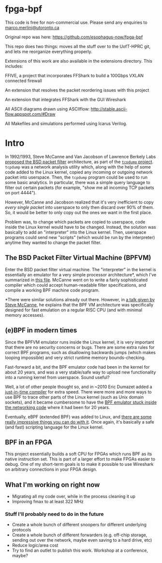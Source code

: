 # fpga-bpf

This code is free for non-commercial use. Please send any enquiries to marco.merlini@utoronto.ca

Original repo was here:
https://github.com/esophagus-now/fpga-bpf

This repo does two things: moves all the stuff over to the UofT-HPRC git,
and lets me reorganize everything properly. 

Extensions of this work are also available in the extensions directory. This includes:

FFIVE, a project that incorporates FFShark to build a 100Gbps VXLAN connected firewall

An extension that resolves the packet reordering issues with this project

An extension that integrates FFShark with the GUI Wireshark


All ASCII diagrams drawn using ASCIIflow:
http://stable.ascii-flow.appspot.com/#Draw


All Makefiles and simulations performed using Icarus Verilog.

# Intro

In 1992/1993, Steve McCanne and Van Jacobson of Lawrence Berkely Labs [proposed the BSD packet filter](https://www.tcpdump.org/papers/bpf-usenix93.pdf) architecture, as part of the [`tcpdump` project](https://www.tcpdump.org/). `tcpdump` was a network analysis utility which, along with the help of some code added to the Linux kernel, copied any incoming or outgoing network packet into userspace. Then, the `tcpdump` program could be used to run some basic analytics. In particular, there was a simple query language to filter out certain packets (for example, "show me all incoming TCP packets on port 4444").

However, McCanne and Jacobson realized that it's very inefficient to copy _every single packet_ into userspace to only then discard over 90% of them. So, it would be better to only copy out the ones we want in the first place.

Problem was, to change which packets are copied to userspace, code inside the Linux kernel would have to be changed. Instead, the solution was basically to add an "interpreter" into the Linux kernel. Then, userspace programs could send new "scripts" (which would be run by the interpreter) anytime they wanted to change the packet filter.

## The BSD Packet Filter Virtual Machine (BPFVM)

Enter the BSD packet filter virtual machine. The "interpreter" in  the kernel is essentially an emulator for a very simple processor architecture*, which I've summarized in [this file](reference/BPFVM.txt). McCanne went on to write a fairly sophisticated compiler which could accept human-readable filter specifications, and compile a working BPF machine code program.

*There were similar solutions already out there. However, in [a talk given by Steve McCanne](https://www.youtube.com/watch?v=XHlqIqPvKw8), he explains that the BPF VM architecture was specifically designed for fast emulation on a regular RISC CPU (and with minimal memory accesses).

## (e)BPF in modern times

Since the BPFVM emulator runs inside the Linux kernel, it is very important that there are no security concerns or bugs. There are some extra rules for correct BPF programs, such as disallowing backwards jumps (which makes looping impossible) and very strict runtime memory bounds-checking.

Fast-forward a bit, and the BPF emulator code had been in the kernel for about 20 years, and was a very stable/safe way to upload new functionality into a running kernel from userspace. Sound useful?

Well, a lot of other people thought so, and in ~2010 Eric Dumazet added a [just-in-time compiler](https://lwn.net/Articles/437981/) for extra speed. There were more and more ways to use BPF to trace other parts of the Linux kernel (such as Unix domain sockets), and it became cumbersome to have the [BPF emulator stuck inside the networking code](https://lwn.net/Articles/599755/) where it had been for 20 years.

Eventually, eBPF (extended BPF) was added to Linux, and [there are some really impressive things you can do with it](https://www.youtube.com/watch?v=JRFNIKUROPE). Once again, it's basically a safe (and fast) scripting language for the Linux kernel.

## BPF in an FPGA

This project essentially builds a soft CPU for FPGAs which runs BPF as its native instruction set. This is part of a larger effort to make FPGAs easier to debug. One of my short-term goals is to make it possible to use Wireshark on arbitrary connections in your FPGA design.

## What I'm working on right now

- Migrating all my code over, while in the process cleaning it up
- Improving fmax to at least 322 MHz

### Stuff I'll probably need to do in the future

- Create a whole bunch of different snoopers for different underlying protocols
- Create a whole bunch of different forwarders (e.g. off-chip storage, sending out over the network, maybe even saving to a hard drive, etc)
- Reduce logic/area cost
- Try to find an outlet to publish this work. Workshop at a conference, maybe?
